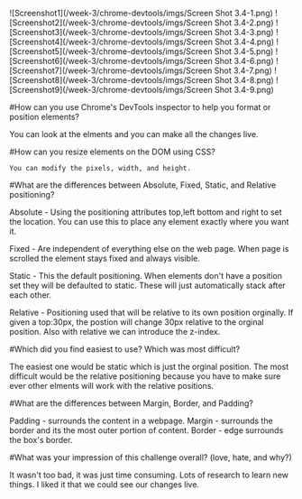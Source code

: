 ![Screenshot1](/week-3/chrome-devtools/imgs/Screen Shot 3.4-1.png)
![Screenshot2](/week-3/chrome-devtools/imgs/Screen Shot 3.4-2.png)
![Screenshot3](/week-3/chrome-devtools/imgs/Screen Shot 3.4-3.png)
![Screenshot4](/week-3/chrome-devtools/imgs/Screen Shot 3.4-4.png)
![Screenshot5](/week-3/chrome-devtools/imgs/Screen Shot 3.4-5.png)
![Screenshot6](/week-3/chrome-devtools/imgs/Screen Shot 3.4-6.png)
![Screenshot7](/week-3/chrome-devtools/imgs/Screen Shot 3.4-7.png)
![Screenshot8](/week-3/chrome-devtools/imgs/Screen Shot 3.4-8.png)
![Screenshot9](/week-3/chrome-devtools/imgs/Screen Shot 3.4-9.png)






#How can you use Chrome's DevTools inspector to help you format or position elements?

  You can look at the elments and you can make all the changes live.

#How can you resize elements on the DOM using CSS?

    You can modify the pixels, width, and height.

#What are the differences between Absolute, Fixed, Static, and Relative positioning?

  Absolute - Using the positioning attributes top,left bottom and right to set the location. You can use this to place any element exactly where you want it.

  Fixed - Are independent of everything else on the web page. When page is scrolled the element stays fixed and always visible.

  Static - This the default positioning. When elements don't have a position set they will be defaulted to static. These will just automatically stack after each other.

  Relative - Positioning used that will be relative to its own position orginally. If given a top:30px, the postion will change 30px relative to the orginal position. Also with relative we can introduce the z-index.


#Which did you find easiest to use? Which was most difficult?

  The easiest one would be static which is just the orginal position. The most difficult would be the relative positioning because you have to make sure ever other elments will work with the relative positions.


#What are the differences between Margin, Border, and Padding?

  Padding - surrounds the content in a webpage.  Margin - surrounds the border and its the most outer portion of content.
  Border - edge surrounds the box's border.

#What was your impression of this challenge overall? (love, hate, and why?)

  It wasn't too bad, it was just time consuming. Lots of research to learn new things. I liked it that we could see our changes live.
